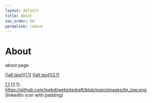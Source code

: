 ```yaml
---
layout: default
title: About 
nav_order: 99
permalink: /about
---
```


# About

about page 

[![alt text][1.1]][1]
[![alt text][2.1]][2]


[1.1](images/lin_low.png)
[2.1]: https://github.com/joebd/websitedraft/blob/main/images/lin_low.png (linkedlin icon with padding)



[1]: http://www.github.com/joebd
[2]: http://www.joebd.github.io/websitedraft 


